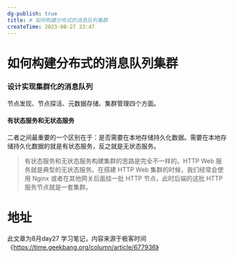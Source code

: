 ```yaml
---
dg-publish: true
title: # 如何构建分布式的消息队列集群
createTime: 2023-08-27 23:47  
---
```


# 如何构建分布式的消息队列集群


### 设计实现集群化的消息队列

节点发现、节点探活、元数据存储、集群管理四个方面。

#### 有状态服务和无状态服务
二者之间最重要的一个区别在于：是否需要在本地存储持久化数据。需要在本地存储持久化数据的就是有状态服务，反之就是无状态服务。

> 有状态服务和无状态服务构建集群的思路是完全不一样的。HTTP Web 服务就是典型的无状态服务。在搭建 HTTP Web 集群的时候，我们经常会使用 Nginx 或者在其他网关后面挂一批 HTTP 节点，此时后端的这批 HTTP 服务节点就是一套集群。




# 地址

此文章为8月day27 学习笔记，内容来源于极客时间《https://time.geekbang.org/column/article/677936》